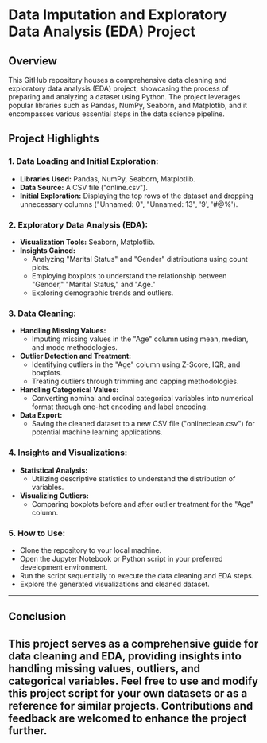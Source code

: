 # Data Imputation and Exploratory Data Analysis (EDA) Project

## Overview

This GitHub repository houses a comprehensive data cleaning and exploratory data analysis (EDA) project, showcasing the process of preparing and analyzing a dataset using Python. The project leverages popular libraries such as Pandas, NumPy, Seaborn, and Matplotlib, and it encompasses various essential steps in the data science pipeline.

## Project Highlights

### 1. **Data Loading and Initial Exploration:**

- **Libraries Used:** Pandas, NumPy, Seaborn, Matplotlib.
- **Data Source:** A CSV file ("online.csv").
- **Initial Exploration:** Displaying the top rows of the dataset and dropping unnecessary columns ("Unnamed: 0", "Unnamed: 13", '9', '#@%').

### 2. **Exploratory Data Analysis (EDA):**

- **Visualization Tools:** Seaborn, Matplotlib.
- **Insights Gained:**
  - Analyzing "Marital Status" and "Gender" distributions using count plots.
  - Employing boxplots to understand the relationship between "Gender," "Marital Status," and "Age."
  - Exploring demographic trends and outliers.

### 3. **Data Cleaning:**

- **Handling Missing Values:**
  - Imputing missing values in the "Age" column using mean, median, and mode methodologies.
- **Outlier Detection and Treatment:**
  - Identifying outliers in the "Age" column using Z-Score, IQR, and boxplots.
  - Treating outliers through trimming and capping methodologies.
- **Handling Categorical Values:**
  - Converting nominal and ordinal categorical variables into numerical format through one-hot encoding and label encoding.
- **Data Export:**
  - Saving the cleaned dataset to a new CSV file ("onlineclean.csv") for potential machine learning applications.

### 4. **Insights and Visualizations:**

- **Statistical Analysis:**
  - Utilizing descriptive statistics to understand the distribution of variables.
- **Visualizing Outliers:**
  - Comparing boxplots before and after outlier treatment for the "Age" column.

### 5. **How to Use:**

- Clone the repository to your local machine.
- Open the Jupyter Notebook or Python script in your preferred development environment.
- Run the script sequentially to execute the data cleaning and EDA steps.
- Explore the generated visualizations and cleaned dataset.

-----
## Conclusion

This project serves as a comprehensive guide for data cleaning and EDA, providing insights into handling missing values, outliers, and categorical variables. Feel free to use and modify this project script for your own datasets or as a reference for similar projects. Contributions and feedback are welcomed to enhance the project further.
-----
